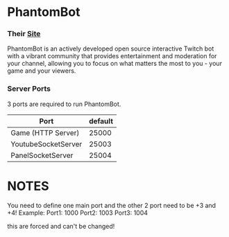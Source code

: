 # PhantomBot
### Their [Site](https://phantombot.tv)
PhantomBot is an actively developed open source interactive Twitch bot
with a vibrant community that provides entertainment and moderation for your channel,
allowing you to focus on what matters the most to you - your game and your viewers.

### Server Ports
3 ports are required to run PhantomBot.

| Port                | default |
|---------------------|---------|
| Game (HTTP Server)  | 25000   |
| YoutubeSocketServer | 25003   |
| PanelSocketServer   | 25004   |

# NOTES
You need to define one main port and the other 2 port need to be +3 and +4!
Example:
Port1: 1000
Port2: 1003
Port3: 1004

this are forced and can't be changed!
